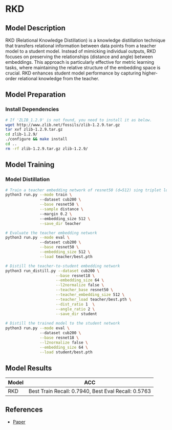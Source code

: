 # RKD

## Model Description

RKD (Relational Knowledge Distillation) is a knowledge distillation technique that transfers relational information
between data points from a teacher model to a student model. Instead of mimicking individual outputs, RKD focuses on
preserving the relationships (distance and angle) between embeddings. This approach is particularly effective for metric
learning tasks, where maintaining the relative structure of the embedding space is crucial. RKD enhances student model
performance by capturing higher-order relational knowledge from the teacher.

## Model Preparation

### Install Dependencies

```bash
# If 'ZLIB_1.2.9' is not found, you need to install it as below.
wget http://www.zlib.net/fossils/zlib-1.2.9.tar.gz
tar xvf zlib-1.2.9.tar.gz
cd zlib-1.2.9/
./configure && make install
cd ..
rm -rf zlib-1.2.9.tar.gz zlib-1.2.9/
```

## Model Training

### Model Distillation

```bash
# Train a teacher embedding network of resnet50 (d=512) sing triplet loss (margin=0.2) with distance-weighted sampling.
python3 run.py --mode train \ 
               --dataset cub200 \
               --base resnet50 \
               --sample distance \ 
               --margin 0.2 \ 
               --embedding_size 512 \
               --save_dir teacher

# Evaluate the teacher embedding network
python3 run.py --mode eval \ 
               --dataset cub200 \
               --base resnet50 \
               --embedding_size 512 \
               --load teacher/best.pth 

# Distill the teacher-to-student embedding network
python3 run_distill.py --dataset cub200 \
                      --base resnet18 \
                      --embedding_size 64 \
                      --l2normalize false \
                      --teacher_base resnet50 \
                      --teacher_embedding_size 512 \
                      --teacher_load teacher/best.pth \
                      --dist_ratio 1  \
                      --angle_ratio 2 \
                      --save_dir student
                      
# Distill the trained model to the student network
python3 run.py --mode eval \ 
               --dataset cub200 \
               --base resnet18 \
               --l2normalize false \
               --embedding_size 64 \
               --load student/best.pth 
```

## Model Results

| Model | ACC                                                 |
|-------|-----------------------------------------------------|
| RKD   | Best Train Recall: 0.7940, Best Eval Recall: 0.5763 |

## References

- [Paper](https://arxiv.org/abs/2302.05637)

